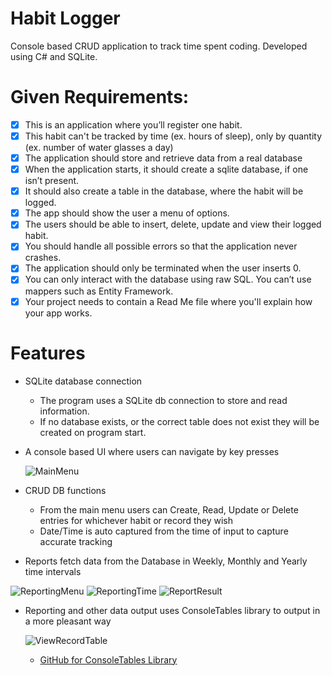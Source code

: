 # Habit Logger
Console based CRUD application to track time spent coding.
Developed using C# and SQLite.


# Given Requirements:
- [x] This is an application where you’ll register one habit.
- [x] This habit can't be tracked by time (ex. hours of sleep), only by quantity (ex. number of water glasses a day)
- [x] The application should store and retrieve data from a real database
- [x] When the application starts, it should create a sqlite database, if one isn’t present.
- [x]  It should also create a table in the database, where the habit will be logged.
- [x] The app should show the user a menu of options.
- [x]  The users should be able to insert, delete, update and view their logged habit.
- [x] You should handle all possible errors so that the application never crashes.
- [x] The application should only be terminated when the user inserts 0.
- [x] You can only interact with the database using raw SQL. You can’t use mappers such as Entity Framework.
- [x]  Your project needs to contain a Read Me file where you'll explain how your app works.

# Features

* SQLite database connection

	- The program uses a SQLite db connection to store and read information. 
	- If no database exists, or the correct table does not exist they will be created on program start.

* A console based UI where users can navigate by key presses
 
 	![MainMenu](https://i.imgur.com/ZNhVz29.png)

* CRUD DB functions

	- From the main menu users can Create, Read, Update or Delete entries for whichever habit or record they wish
  - Date/Time is auto captured from the time of input to capture accurate tracking

* Reports fetch data from the Database in Weekly, Monthly and Yearly time intervals

![ReportingMenu](https://i.imgur.com/9R7qRs0.png)
![ReportingTime](https://i.imgur.com/7ide4LY.png)
![ReportResult](https://i.imgur.com/15XyBSE.png)

* Reporting and other data output uses ConsoleTables library to output in a more pleasant way

	![ViewRecordTable](https://i.imgur.com/FnzzcUX.png)

	- [GitHub for ConsoleTables Library](https://github.com/khalidabuhakmeh/ConsoleTables)
